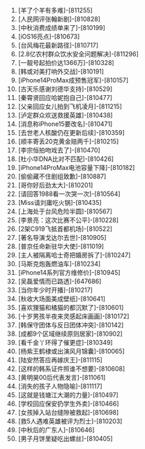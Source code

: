 
1. [羊了个羊有多难]-[811255]
1. [人民网评张翰新剧]-[810828]
1. [中秋消费成绩单来了]-[810199]
1. [iOS16亮点]-[810673]
1. [台风梅花最新路径]-[810717]
1. [2.8亿农村群众饮水安全问题解决]-[811296]
1. [一靓号起拍价达1366万]-[810328]
1. [韩或对美打响外交战]-[810191]
1. [iPhone14ProMax成预售冠军]-[810157]
1. [古天乐感谢刘德华支持]-[810529]
1. [秦霄贤回应哈妮抱自己]-[810477]
1. [父亲回应女儿拍到飞机凌月]-[811215]
1. [泸定群众欢送救援英雄]-[810438]
1. [消息称iPhone15要改名]-[810471]
1. [去世老人核酸仍在更新后续]-[810359]
1. [顺丰寄丢20克黄金赔两千]-[810215]
1. [李宗恒拍吻戏去了]-[810470]
1. [杜小华DNA比对不匹配]-[810426]
1. [iPhone14ProMax电池容量下降]-[810182]
1. [偷偷藏不住剧组致歉]-[810887]
1. [哥你好后劲太大]-[810201]
1. [请回答1988看一次哭一次]-[810564]
1. [Miss请刘庸吃火锅]-[810435]
1. [上海处于台风危险半圆]-[810567]
1. [李景亮：这次比赛不公平]-[810228]
1. [2架C919飞抵首都机场]-[810522]
1. [著名导演戈达尔去世]-[810905]
1. [普京任命新驻华大使]-[811019]
1. [主人被隔离哈士奇把婚房拆了]-[810247]
1. [马斯克炮轰燃油车]-[810234]
1. [iPhone14系列官方维修价]-[810945]
1. [吴磊爱情而已路透]-[647686]
1. [当你年少时开播]-[810217]
1. [秋收大场面美成壁纸]-[810641]
1. [喜欢狸猫和橘猫的都沉默了]-[810601]
1. [十岁男孩半夜来灵感起床画画]-[810172]
1. [韩保守团体与反日团体冲突]-[810142]
1. [成都9个区域继续原则居家]-[810902]
1. [看千金丫环得了催更症]-[810349]
1. [杨紫王鹤棣或出演风月锦囊]-[810065]
1. [陆安然答应再嫁庆王]-[811115]
1. [这样的韩系证件照谁不想要]-[810608]
1. [黄明昊00后代表发言]-[811061]
1. [消失的孩子人物隐喻]-[811117]
1. [这就是钱塘江大潮的力量]-[810497]
1. [学校回应保安扔学生外卖]-[810466]
1. [女孩掉入站台缝隙被救起]-[810698]
1. [救5人遇难英雄被评为烈士]-[810203]
1. [中秋后的广东人]-[810646]
1. [男子月饼里疑吃出螺丝]-[810405]